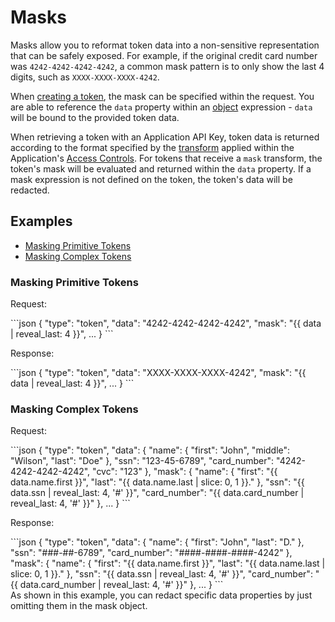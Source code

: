 # Masks

Masks allow you to reformat token data into a non-sensitive representation that can be safely exposed. 
For example, if the original credit card number was `4242-4242-4242-4242`, a common mask pattern is to only show 
the last 4 digits, such as `XXXX-XXXX-XXXX-4242`.

When [creating a token](/#tokens-create-token), the mask can be specified within the request.
You are able to reference the `data` property within an [object](#language-objects) expression -
`data` will be bound to the provided token data.

When retrieving a token with an Application API Key, token data is returned according to the format specified by the
[transform](https://developers.basistheory.com/concepts/access-controls/#transform) applied within the Application's
[Access Controls](https://developers.basistheory.com/concepts/access-controls).
For tokens that receive a `mask` transform, the token's mask will be evaluated and returned within the `data` property.
If a mask expression is not defined on the token, the token's data will be redacted.

## Examples

- [Masking Primitive Tokens](#masks-examples-masking-primitive-tokens)
- [Masking Complex Tokens](#masks-examples-masking-complex-tokens)

### Masking Primitive Tokens

Request:

<div class="center-column"></div>
```json
{
  "type": "token",
  "data": "4242-4242-4242-4242",
  "mask": "{{ data | reveal_last: 4 }}",
  ...
}
```

Response:

<div class="center-column"></div>
```json
{
  "type": "token",
  "data": "XXXX-XXXX-XXXX-4242",
  "mask": "{{ data | reveal_last: 4 }}",
  ...
}
```

### Masking Complex Tokens

Request:

<div class="center-column"></div>
```json
{
  "type": "token",
  "data": {
    "name": { 
      "first": "John", 
      "middle": "Wilson", 
      "last": "Doe" 
    },
    "ssn": "123-45-6789",
    "card_number": "4242-4242-4242-4242",
    "cvc": "123"
  },
  "mask": {
    "name": {
      "first": "{{ data.name.first }}",
      "last": "{{ data.name.last | slice: 0, 1 }}."
    },
    "ssn": "{{ data.ssn | reveal_last: 4, '#' }}",
    "card_number": "{{ data.card_number | reveal_last: 4, '#' }}"
  },
  ...
}
```

Response:

<div class="center-column"></div>
```json
{
  "type": "token",
  "data": {
    "name": { 
      "first": "John",  
      "last": "D." 
    },
    "ssn": "###-##-6789",
    "card_number": "####-####-####-4242"
  },
  "mask": {
    "name": {
      "first": "{{ data.name.first }}",
      "last": "{{ data.name.last | slice: 0, 1 }}."
    },
    "ssn": "{{ data.ssn | reveal_last: 4, '#' }}",
    "card_number": "{{ data.card_number | reveal_last: 4, '#' }}"
  },
  ...
}
```

<aside class="notice">
  <span>As shown in this example, you can redact specific data properties by just omitting them in the mask object.</span>
</aside>
